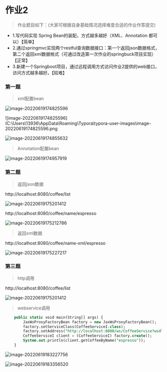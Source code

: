 # 作业2

> 作业题目如下：(大家可根据自身基础情况选择难度合适的作业作答提交)

* 1.写代码实现 Spring Bean的装配，方式越多越好（XML、Annotation 都可以）【简单】
* 2.通过springmvc实现两个restful查询数据接口：第一个返回json数据格式，第二个返回xml数据格式（可通过改造第一次作业的springbuck项目实现）【正常】
* 3.新建一个Springboot项目，通过远程调用方式访问作业2提供的web接口，访问方式越多越好。【较难】



### 第一题

>  xml配置bean

![image-20220619174825596](D:\github\geektime-homework\images\image-20220619174825596.png)

![image-20220619174825596](C:\Users\13936\AppData\Roaming\Typora\typora-user-images\image-20220619174825596.png

![image-20220619174855632](D:\github\geektime-homework\images\image-20220619174855632.png)

> Annotation配置bean

![image-20220619174957919](D:\github\geektime-homework\images\image-20220619174957919.png)

### 第二题

> 返回json数据

http://localhost:8080/coffee/list

![image-20220619175201412](D:\github\geektime-homework\images\image-20220619175201412.png)

http://localhost:8080/coffee/name/espresso

![image-20220619175212786](D:\github\geektime-homework\images\image-20220619175212786.png)

> 返回xml数据

http://localhost:8080/coffee/name-xml/espresso

![image-20220619175227217](D:\github\geektime-homework\images\image-20220619175227217.png)

### 第三题

> http调用

http://localhost:8080/coffee/list

![image-20220619175201412](D:\github\geektime-homework\images\image-20220619175201412.png)

> webservice调用

```sql
    public static void main(String[] args) {
        JaxWsProxyFactoryBean factory = new JaxWsProxyFactoryBean();
        factory.setServiceClass(CoffeeServiceI.class);
        factory.setAddress("http://localhost:8080/ws/CoffeeService?wsdl");
        CoffeeServiceI client = (CoffeeServiceI) factory.create();
        System.out.println(client.getCoffeeByName("espresso"));
    }
```

![image-20220619183227756](D:\github\geektime-homework\images\image-20220619183227756.png)

![image-20220619183356520](D:\github\geektime-homework\images\image-20220619183356520.png)

